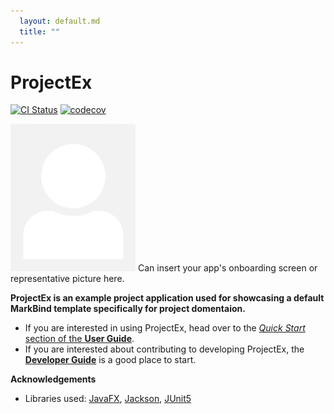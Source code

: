 ```yaml
---
  layout: default.md
  title: ""
---
```


# ProjectEx

[![CI Status](https://github.com/MarkBind/markbind/workflows/CI/badge.svg)](https://github.com/MarkBind/markbind/actions)
[![codecov](https://codecov.io/gh/MarkBind/markbind/branch/master/graph/badge.svg)](https://codecov.io/gh/MarkBind/markbind)

<img src="images/johndoe.png" width="200px">

<box type="tip" seamless>
Can insert your app's onboarding screen or representative picture here.
</box>

**ProjectEx is an example project application used for showcasing a default MarkBind template specifically for project domentaion.** 

* If you are interested in using ProjectEx, head over to the [_Quick Start_ section of the **User Guide**](UserGuide.html#quick-start).
* If you are interested about contributing to developing ProjectEx, the [**Developer Guide**](DeveloperGuide.html) is a good place to start.


**Acknowledgements**

* Libraries used: [JavaFX](https://openjfx.io/), [Jackson](https://github.com/FasterXML/jackson), [JUnit5](https://github.com/junit-team/junit5)
